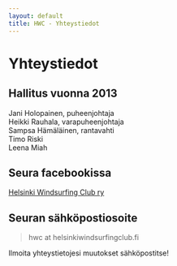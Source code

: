 ```yaml
---
layout: default
title: HWC - Yhteystiedot
---
```


Yhteystiedot
============

Hallitus vuonna 2013
--------------------

Jani Holopainen, puheenjohtaja  
Heikki Rauhala, varapuheenjohtaja  
Sampsa Hämäläinen, rantavahti  
Timo Riski  
Leena Miah  

Seura facebookissa
------------------
[Helsinki Windsurfing Club ry](https://www.facebook.com/groups/helsinkiwindsurfingclub/)

Seuran sähköpostiosoite
-----------------------

> hwc at helsinkiwindsurfingclub.fi

Ilmoita yhteystietojesi muutokset sähköpostitse!
